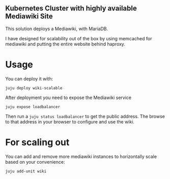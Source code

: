 ## Kubernetes Cluster with highly available Mediawiki Site

This solution deploys a Mediawiki, with MariaDB. 

I have designed for scalability out of the box by using memcached for mediawiki and putting the entire website behind haproxy.

# Usage

You can deploy it with:

    juju deploy wiki-scalable

After deployment you need to expose the Mediawiki service

    juju expose loadbalancer

Then run a `juju status loadbalancer` to get the public address. The browse to that address in your browser to configure and use the wiki.

# For scaling out

You can add and remove more mediawiki instances to horizontally scale based on your convenience:

    juju add-unit wiki
